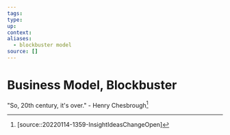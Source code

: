 ```yaml
---
tags:
type:
up:
context:
aliases:
  - blockbuster model
source: []
---
```


# Business Model, Blockbuster

"So, 20th century, it's over." - Henry Chesbrough[^1]

[^1]: [source::20220114-1359-InsightIdeasChangeOpen]
